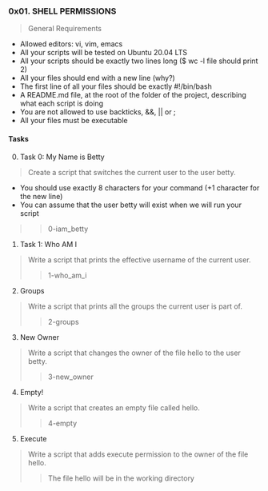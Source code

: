 ### 0x01. SHELL PERMISSIONS

> General Requirements
- Allowed editors: vi, vim, emacs
- All your scripts will be tested on Ubuntu 20.04 LTS
- All your scripts should be exactly two lines long ($ wc -l file should print 2)
- All your files should end with a new line (why?)
- The first line of all your files should be exactly #!/bin/bash
- A README.md file, at the root of the folder of the project, describing what each script is doing
- You are not allowed to use backticks, &&, || or ;
- All your files must be executable
#### Tasks
 0. Task 0: My Name is Betty
> Create a script that switches the current user to the user betty.

- You should use exactly 8 characters for your command (+1 character for the new line)
- You can assume that the user betty will exist when we will run your script
>> 0-iam_betty

1. Task 1: Who AM I
> Write a script that prints the effective username of the current user.
>> 1-who_am_i

2. Groups
> Write a script that prints all the groups the current user is part of.
>> 2-groups

3. New Owner
> Write a script that changes the owner of the file hello to the user betty.
>> 3-new_owner

4. Empty!
> Write a script that creates an empty file called hello.
>> 4-empty

5. Execute
> Write a script that adds execute permission to the owner of the file hello.
>> The file hello will be in the working directory
